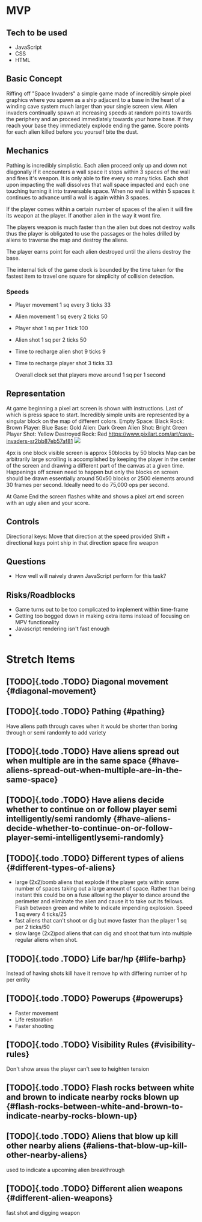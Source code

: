 # MVP

## Tech to be used

-   JavaScript
-   CSS
-   HTML

## Basic Concept

Riffing off \"Space Invaders\" a simple game made of incredibly simple
pixel graphics where you spawn as a ship adjacent to a base in the heart
of a winding cave system much larger than your single screen view. Alien
invaders continually spawn at increasing speeds at random points towards
the periphery and an proceed immediately towards your home base. If they
reach your base they immediately explode ending the game. Score points
for each alien killed before you yourself bite the dust.

## Mechanics

Pathing is incredibly simplistic. Each alien proceed only up and down
not diagonally if it encounters a wall space it stops within 3 spaces of
the wall and fires it\'s weapon. It is only able to fire every so many
ticks. Each shot upon impacting the wall dissolves that wall space
impacted and each one touching turning it into traversable space. When
no wall is within 5 spaces it continues to advance until a wall is again
within 3 spaces.

If the player comes within a certain number of spaces of the alien it
will fire its weapon at the player. If another alien in the way it wont
fire.

The players weapon is much faster than the alien but does not destroy
walls thus the player is obligated to use the passages or the holes
drilled by aliens to traverse the map and destroy the aliens.

The player earns point for each alien destroyed until the aliens destroy
the base.

The internal tick of the game clock is bounded by the time taken for the
fastest item to travel one square for simplicity of collision detection.

### Speeds

-   Player movement 1 sq every 3 ticks 33

-   Alien movement 1 sq every 2 ticks 50

-   Player shot 1 sq per 1 tick 100

-   Alien shot 1 sq per 2 ticks 50

-   Time to recharge alien shot 9 ticks 9

-   Time to recharge player shot 3 ticks 33

    Overall clock set that players move around 1 sq per 1 second

## Representation

At game beginning a pixel art screen is shown with instructions. Last of
which is press space to start. Incredibly simple units are represented
by a singular block on the map of different colors. Empty Space: Black
Rock: Brown Player: Blue Base: Gold Alien: Dark Green Alien Shot: Bright
Green Player Shot: Yellow Destroyed Rock: Red
<https://www.pixilart.com/art/cave-invaders-sr2bb87eb57af81>
![](file:///usr/home/michael/org/roam/images/66c3bcea-faae-4dca-9bac-1286c9fd771f.png)

4px is one block visible screen is approx 50blocks by 50 blocks Map can
be arbitrarily large scrolling is accomplished by keeping the player in
the center of the screen and drawing a different part of the canvas at a
given time. Happenings off screen need to happen but only the blocks on
screen should be drawn essentially around 50x50 blocks or 2500 elements
around 30 frames per second. Ideally need to do 75,000 ops per second.

At Game End the screen flashes white and shows a pixel art end screen
with an ugly alien and your score.

## Controls

Directional keys: Move that direction at the speed provided Shift +
directional keys point ship in that direction space fire weapon

## Questions

-   How well will naively drawn JavaScript perform for this task?

## Risks/Roadblocks

-   Game turns out to be too complicated to implement within time-frame
-   Getting too bogged down in making extra items instead of focusing on
    MPV functionality
-   Javascript rendering isn\'t fast enough
-   

# Stretch Items

## [TODO]{.todo .TODO} Diagonal movement {#diagonal-movement}

## [TODO]{.todo .TODO} Pathing {#pathing}

Have aliens path through caves when it would be shorter than boring
through or semi randomly to add variety

## [TODO]{.todo .TODO} Have aliens spread out when multiple are in the same space {#have-aliens-spread-out-when-multiple-are-in-the-same-space}

## [TODO]{.todo .TODO} Have aliens decide whether to continue on or follow player semi intelligently/semi randomly {#have-aliens-decide-whether-to-continue-on-or-follow-player-semi-intelligentlysemi-randomly}

## [TODO]{.todo .TODO} Different types of aliens {#different-types-of-aliens}

-   large (2x2)bomb aliens that explode if the player gets within some
    number of spaces taking out a large amount of space. Rather than
    being instant this could be on a fuse allowing the player to dance
    around the perimeter and eliminate the alien and cause it to take
    out its fellows. Flash between green and white to indicate impending
    explosion. Speed 1 sq every 4 ticks/25
-   fast aliens that can\'t shoot or dig but move faster than the player
    1 sq per 2 ticks/50
-   slow large (2x2)pod aliens that can dig and shoot that turn into
    multiple regular aliens when shot.

## [TODO]{.todo .TODO} Life bar/hp {#life-barhp}

Instead of having shots kill have it remove hp with differing number of
hp per entity

## [TODO]{.todo .TODO} Powerups {#powerups}

-   Faster movement
-   Life restoration
-   Faster shooting

## [TODO]{.todo .TODO} Visibility Rules {#visibility-rules}

Don\'t show areas the player can\'t see to heighten tension

## [TODO]{.todo .TODO} Flash rocks between white and brown to indicate nearby rocks blown up {#flash-rocks-between-white-and-brown-to-indicate-nearby-rocks-blown-up}

## [TODO]{.todo .TODO} Aliens that blow up kill other nearby aliens {#aliens-that-blow-up-kill-other-nearby-aliens}

used to indicate a upcoming alien breakthrough

## [TODO]{.todo .TODO} Different alien weapons {#different-alien-weapons}

fast shot and digging weapon
